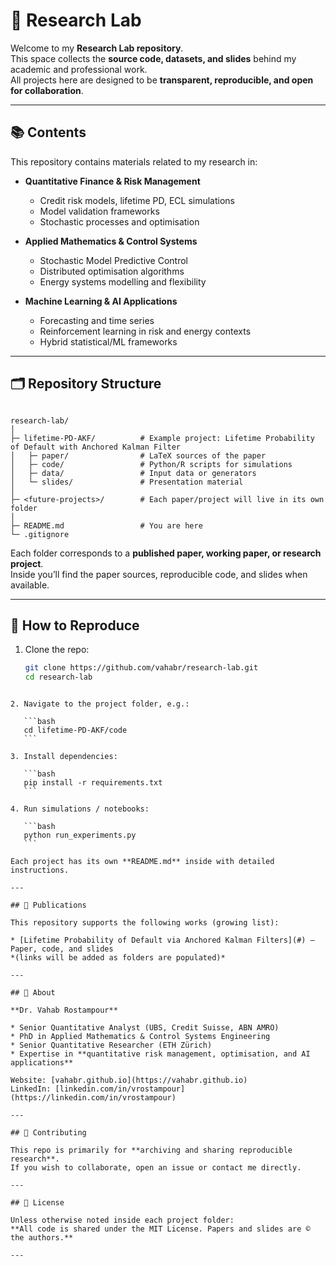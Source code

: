 # 🧪 Research Lab

Welcome to my **Research Lab repository**.  
This space collects the **source code, datasets, and slides** behind my academic and professional work.  
All projects here are designed to be **transparent, reproducible, and open for collaboration**.

---

## 📚 Contents

This repository contains materials related to my research in:

- **Quantitative Finance & Risk Management**  
  - Credit risk models, lifetime PD, ECL simulations  
  - Model validation frameworks  
  - Stochastic processes and optimisation  

- **Applied Mathematics & Control Systems**  
  - Stochastic Model Predictive Control  
  - Distributed optimisation algorithms  
  - Energy systems modelling and flexibility  

- **Machine Learning & AI Applications**  
  - Forecasting and time series  
  - Reinforcement learning in risk and energy contexts  
  - Hybrid statistical/ML frameworks  

---

## 🗂 Repository Structure

```

research-lab/
│
├─ lifetime-PD-AKF/          # Example project: Lifetime Probability of Default with Anchored Kalman Filter
│   ├─ paper/                # LaTeX sources of the paper
│   ├─ code/                 # Python/R scripts for simulations
│   ├─ data/                 # Input data or generators
│   └─ slides/               # Presentation material
│
├─ <future-projects>/        # Each paper/project will live in its own folder
│
├─ README.md                 # You are here
└─ .gitignore

````

Each folder corresponds to a **published paper, working paper, or research project**.  
Inside you’ll find the paper sources, reproducible code, and slides when available.

---

## 🚀 How to Reproduce

1. Clone the repo:
   ```bash
   git clone https://github.com/vahabr/research-lab.git
   cd research-lab
````

2. Navigate to the project folder, e.g.:

   ```bash
   cd lifetime-PD-AKF/code
   ```

3. Install dependencies:

   ```bash
   pip install -r requirements.txt
   ```

4. Run simulations / notebooks:

   ```bash
   python run_experiments.py
   ```

Each project has its own **README.md** inside with detailed instructions.

---

## 📝 Publications

This repository supports the following works (growing list):

* [Lifetime Probability of Default via Anchored Kalman Filters](#) – Paper, code, and slides
*(links will be added as folders are populated)*

---

## 👤 About

**Dr. Vahab Rostampour**

* Senior Quantitative Analyst (UBS, Credit Suisse, ABN AMRO)
* PhD in Applied Mathematics & Control Systems Engineering 
* Senior Quantitative Researcher (ETH Zürich)
* Expertise in **quantitative risk management, optimisation, and AI applications**

Website: [vahabr.github.io](https://vahabr.github.io)
LinkedIn: [linkedin.com/in/vrostampour](https://linkedin.com/in/vrostampour)

---

## 🤝 Contributing

This repo is primarily for **archiving and sharing reproducible research**.
If you wish to collaborate, open an issue or contact me directly.

---

## 📄 License

Unless otherwise noted inside each project folder:
**All code is shared under the MIT License. Papers and slides are © the authors.**

---


